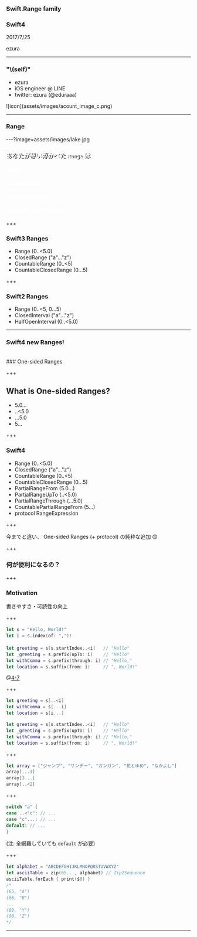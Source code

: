 ### Swift.Range family
### Swift4
2017/7/25  

ezura

---

### "\\(self)"
* ezura
* iOS engineer @ LINE
* twitter: ezura (@eduraaa)

<div style="text-align:">
![icon](assets/images/acount_image_c.png)
</div>

---

### Range

---?image=assets/images/lake.jpg
### <span style="text-shadow: #000 1px 1px 0; color:white;">あなたが思い浮かべた `Range` は</span>
#### <span style="color:white;">Range?</span> <!-- .element: class="fragment" -->
#### <span style="color:white;">ClosedRange?</span> <!-- .element: class="fragment" -->
#### <span style="color:white;">CountableRange?</span> <!-- .element: class="fragment" -->
#### <span style="color:white;">CountableClosedRange?</span> <!-- .element: class="fragment" -->

+++

### Swift3 Ranges
* Range (0..<5.0)
* ClosedRange ("a"..."z")
* CountableRange (0..<5)
* CountableClosedRange (0...5)

+++

### Swift2 Ranges
* Range (0..<5, 0...5)
* ClosedInterval ("a"..."z")
* HalfOpenInterval (0..<5.0)

---

### Swift4 new Ranges!
</br>
### <span><span class="special">One-sided Ranges</span></span> <!-- .element: class="fragment" -->

+++

## What is One-sided Ranges?
* 5.0...  <!-- .element: class="fragment" -->
* ..<5.0  <!-- .element: class="fragment" -->
* ...5.0  <!-- .element: class="fragment" -->
* 5...  <!-- .element: class="fragment" -->

+++

### Swift4
* Range (0..<5.0)
* ClosedRange ("a"..."z")
* CountableRange (0..<5)
* CountableClosedRange (0...5)
* <span class="special">PartialRangeFrom (5.0...)</span>
* <span class="special">PartialRangeUpTo (..<5.0)</span>
* <span class="special">PartialRangeThrough (...5.0)</span>
* <span class="special">CountablePartialRangeFrom (5...)</span>
* <span class="special">protocol RangeExpression</span>

+++

今までと違い、
One-sided Ranges (+ protocol) の純粋な追加 😊

+++

### 何が便利になるの？

+++

### Motivation
書きやすさ・可読性の向上

+++

```swift
let s = "Hello, World!"
let i = s.index(of: ",")!

let greeting = s[s.startIndex..<i]   // "Hello"
let _greeting = s.prefix(upTo: i)    // "Hello"
let withComma = s.prefix(through: i) // "Hello,"
let location = s.suffix(from: i)     // ", World!"
```
@[4-7](現状)

+++

```swift
let greeting = s[..<i]
let withComma = s[...i]
let location = s[i...]
```

```swift
let greeting = s[s.startIndex..<i]   // "Hello"
let _greeting = s.prefix(upTo: i)    // "Hello"
let withComma = s.prefix(through: i) // "Hello,"
let location = s.suffix(from: i)     // ", World!"
```
+++

```swift
let array = ["ジャンプ", "サンデー", "ガンガン", "花とゆめ", "なかよし"]
array[...3]
array[3...]
array[..<2]
```

+++

```swift
switch "a" {
case ..<"c": // ...
case "c"...: // ...
default: // ...
}
```
(注: 全網羅していても `default` が必要)

+++

```swift
let alphabet = "ABCDEFGHIJKLMNOPQRSTUVWXYZ"
let asciiTable = zip(65..., alphabet) // Zip2Sequence
asciiTable.forEach { print($0) }
/*
(65, "A")
(66, "B")
...
(89, "Y")
(90, "Z")
*/
```

---


